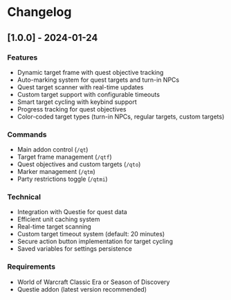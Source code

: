 # Changelog

## [1.0.0] - 2024-01-24

### Features
- Dynamic target frame with quest objective tracking
- Auto-marking system for quest targets and turn-in NPCs
- Quest target scanner with real-time updates
- Custom target support with configurable timeouts
- Smart target cycling with keybind support
- Progress tracking for quest objectives
- Color-coded target types (turn-in NPCs, regular targets, custom targets)

### Commands
- Main addon control (`/qt`)
- Target frame management (`/qtf`)
- Quest objectives and custom targets (`/qto`)
- Marker management (`/qtm`)
- Party restrictions toggle (`/qtmi`)

### Technical
- Integration with Questie for quest data
- Efficient unit caching system
- Real-time target scanning
- Custom target timeout system (default: 20 minutes)
- Secure action button implementation for target cycling
- Saved variables for settings persistence

### Requirements
- World of Warcraft Classic Era or Season of Discovery
- Questie addon (latest version recommended) 